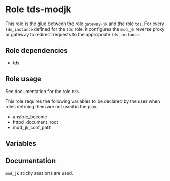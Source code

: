 # Role tds-modjk

This role is the glue between the role `gateway-jk` and the role `tds`. For every `tds_instance` defined for the `tds` role, it configures the `mod_jk` reverse proxy or gateway to redirect requests to the appropriate `tds_instance`.

## Role dependencies

- tds

## Role usage

See documentation for the role `tds`.

This role requires the following variables to be declared by the user when roles defining them are not used in the play.

- ansible\_become
- httpd\_document\_root
- mod\_jk\_conf\_path

## Variables

## Documentation

`mod_jk` sticky sessions are used.

